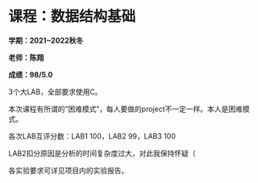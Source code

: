 # 课程：数据结构基础

**学期：2021~2022秋冬**

**老师：陈翔**

**成绩：98/5.0**

3个大LAB，全部要求使用C。

本次课程有所谓的“困难模式”，每人要做的project不一定一样。本人是困难模式。

各次LAB互评分数：LAB1 100，LAB2 99，LAB3 100

LAB2扣分原因是分析的时间复杂度过大，对此我保持怀疑（

各实验要求可详见项目内的实验报告。
